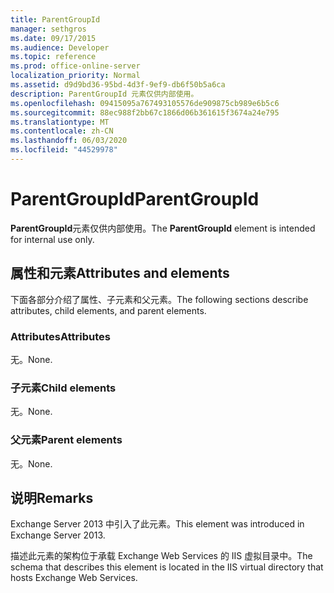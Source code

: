 ```yaml
---
title: ParentGroupId
manager: sethgros
ms.date: 09/17/2015
ms.audience: Developer
ms.topic: reference
ms.prod: office-online-server
localization_priority: Normal
ms.assetid: d9d9bd36-95bd-4d3f-9ef9-db6f50b5a6ca
description: ParentGroupId 元素仅供内部使用。
ms.openlocfilehash: 09415095a767493105576de909875cb989e6b5c6
ms.sourcegitcommit: 88ec988f2bb67c1866d06b361615f3674a24e795
ms.translationtype: MT
ms.contentlocale: zh-CN
ms.lasthandoff: 06/03/2020
ms.locfileid: "44529978"
---
```

# <a name="parentgroupid"></a><span data-ttu-id="237b0-103">ParentGroupId</span><span class="sxs-lookup"><span data-stu-id="237b0-103">ParentGroupId</span></span>

<span data-ttu-id="237b0-104">**ParentGroupId**元素仅供内部使用。</span><span class="sxs-lookup"><span data-stu-id="237b0-104">The **ParentGroupId** element is intended for internal use only.</span></span> 

## <a name="attributes-and-elements"></a><span data-ttu-id="237b0-105">属性和元素</span><span class="sxs-lookup"><span data-stu-id="237b0-105">Attributes and elements</span></span>

<span data-ttu-id="237b0-106">下面各部分介绍了属性、子元素和父元素。</span><span class="sxs-lookup"><span data-stu-id="237b0-106">The following sections describe attributes, child elements, and parent elements.</span></span>
  
### <a name="attributes"></a><span data-ttu-id="237b0-107">Attributes</span><span class="sxs-lookup"><span data-stu-id="237b0-107">Attributes</span></span>

<span data-ttu-id="237b0-108">无。</span><span class="sxs-lookup"><span data-stu-id="237b0-108">None.</span></span>
  
### <a name="child-elements"></a><span data-ttu-id="237b0-109">子元素</span><span class="sxs-lookup"><span data-stu-id="237b0-109">Child elements</span></span>

<span data-ttu-id="237b0-110">无。</span><span class="sxs-lookup"><span data-stu-id="237b0-110">None.</span></span>
  
### <a name="parent-elements"></a><span data-ttu-id="237b0-111">父元素</span><span class="sxs-lookup"><span data-stu-id="237b0-111">Parent elements</span></span>

<span data-ttu-id="237b0-112">无。</span><span class="sxs-lookup"><span data-stu-id="237b0-112">None.</span></span>
  
## <a name="remarks"></a><span data-ttu-id="237b0-113">说明</span><span class="sxs-lookup"><span data-stu-id="237b0-113">Remarks</span></span>

<span data-ttu-id="237b0-114">Exchange Server 2013 中引入了此元素。</span><span class="sxs-lookup"><span data-stu-id="237b0-114">This element was introduced in Exchange Server 2013.</span></span>
  
<span data-ttu-id="237b0-115">描述此元素的架构位于承载 Exchange Web Services 的 IIS 虚拟目录中。</span><span class="sxs-lookup"><span data-stu-id="237b0-115">The schema that describes this element is located in the IIS virtual directory that hosts Exchange Web Services.</span></span>
  

